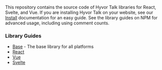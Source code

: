 This repository contains the source code of Hyvor Talk libraries for React, Svelte, and Vue. If you are installing Hyvor Talk on your website, see our [Install](https://talk.hyvor.com/docs/install) documentation for an easy guide. See the library guides on NPM for advanced usage, including using comment counts.

### Library Guides

-   [Base](https://github.com/hyvor/hyvor-talk-libraries/tree/main/base#readme) - The base library for all platforms
-   [React](https://github.com/hyvor/hyvor-talk-libraries/tree/main/react#readme)
-   [Vue](https://github.com/hyvor/hyvor-talk-libraries/tree/main/vue#readme)
-   [Svelte](https://github.com/hyvor/hyvor-talk-libraries/tree/main/svelte#readme)
